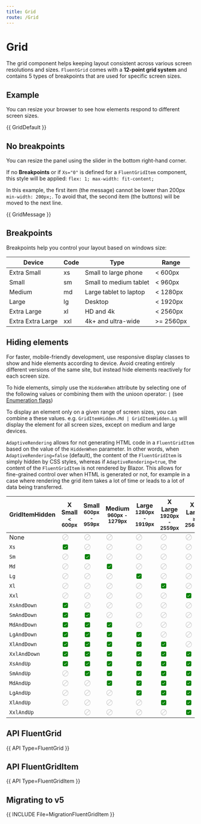 ```yaml
---
title: Grid
route: /Grid
---
```


# Grid

The grid component helps keeping layout consistent across various screen resolutions and sizes.
`FluentGrid` comes with a **12-point grid system** and contains 5 types of breakpoints that are used for specific screen sizes.

## Example

You can resize your browser to see how elements respond to different screen sizes.

{{ GridDefault }}

## No breakpoints

You can resize the panel using the slider in the bottom right-hand corner.

If no **Breakpoints** or if `Xs="0"` is defined for a `FluentGridItem` component,
this style will be applied: `flex: 1; max-width: fit-content;`

In this example, the first item (the message) cannot be lower than 200px `min-width: 200px;`.
To avoid that, the second item (the buttons) will be moved to the next line.

{{ GridMessage }}

## Breakpoints

Breakpoints help you control your layout based on windows size:

| Device            | Code | Type                   | Range     |
|-------------------|------|------------------------|-----------|
| Extra Small       | xs   | Small to large phone   | < 600px   |
| Small             | sm   | Small to medium tablet | < 960px   |
| Medium            | md   | Large tablet to laptop | < 1280px  |
| Large             | lg   | Desktop                | < 1920px  |
| Extra Large       | xl   | HD and 4k              | < 2560px  |
| Extra Extra Large | xxl  | 4k+ and ultra-wide     | >= 2560px |

## Hiding elements

For faster, mobile-friendly development, use responsive display classes to show and hide elements according to device.
Avoid creating entirely different versions of the same site, but instead hide elements reactively for each screen size.

To hide elements, simply use the `HiddenWhen` attribute by selecting one of the following values or combining
them with the unioon operator: `|` (see [Enumeration flags](https://learn.microsoft.com/en-us/dotnet/api/system.flagsattribute))

To display an element only on a given range of screen sizes, you can combine a these values.
e.g. `GridItemHidden.Md | GridItemHidden.Lg` will display the element for all screen sizes,
except on medium and large devices.

`AdaptiveRendering` allows for not generating HTML code in a `FluentGridItem` based on the value of the `HiddenWhen` parameter.
In other words, when `AdaptiveRendering=false` (default), the content of the `FluentGridItem` is simply hidden by CSS styles,
whereas if `AdaptiveRendering=true`, the content of the `FluentGridItem` is not rendered by Blazor.
This allows for fine-grained control over when HTML is generated or not, for example in a case where rendering
the grid item takes a lot of time or leads to a lot of data being transferred.


<div class="grid-item-hidden">

|GridItemHidden|X Small<br/><sup>< 600px</sup>|Small<br/><sup>600px - 959px</sup>|Medium<br/><sup>960px - 1279px</sup>|Large<br/><sup>1280px - 1919px</sup>|X Large<br/><sup>1920px - 2559px</sup>|XX Large<br/><sup>≥ 2560px</sup>|
|--------------|-----------------|-----------------|-----------------|-----------------|-----------------|-----------------|
| None         | <div />         | <div />         | <div />         | <div />         | <div />         | <div />         |
| `Xs`         | <div checked /> | <div />         | <div />         | <div />         | <div />         | <div />         |
| `Sm`         | <div />         | <div checked /> | <div />         | <div />         | <div />         | <div />         |
| `Md`         | <div />         | <div />         | <div checked /> | <div />         | <div />         | <div />         |
| `Lg`         | <div />         | <div />         | <div />         | <div checked /> | <div />         | <div />         |
| `Xl`         | <div />         | <div />         | <div />         | <div />         | <div checked /> | <div />         |
| `Xxl`        | <div />         | <div />         | <div />         | <div />         | <div />         | <div checked /> |
| `XsAndDown`  | <div checked /> | <div />         | <div />         | <div />         | <div />         | <div />         |
| `SmAndDown`  | <div checked /> | <div checked /> | <div />         | <div />         | <div />         | <div />         |
| `MdAndDown`  | <div checked /> | <div checked /> | <div checked /> | <div />         | <div />         | <div />         |
| `LgAndDown`  | <div checked /> | <div checked /> | <div checked /> | <div checked /> | <div />         | <div />         |
| `XlAndDown`  | <div checked /> | <div checked /> | <div checked /> | <div checked /> | <div checked /> | <div />         |
| `XxlAndDown` | <div checked /> | <div checked /> | <div checked /> | <div checked /> | <div checked /> | <div checked /> |
| `XsAndUp`    | <div checked /> | <div checked /> | <div checked /> | <div checked /> | <div checked /> | <div checked /> |
| `SmAndUp`    | <div />         | <div checked /> | <div checked /> | <div checked /> | <div checked /> | <div checked /> |
| `MdAndUp`    | <div />         | <div />         | <div checked /> | <div checked /> | <div checked /> | <div checked /> |
| `LgAndUp`    | <div />         | <div />         | <div />         | <div checked /> | <div checked /> | <div checked /> |
| `XlAndUp`    | <div />         | <div />         | <div />         | <div />         | <div checked /> | <div checked /> |
| `XxlAndUp`   |                 | <div />         | <div />         | <div />         | <div />         | <div checked /> |

</div>

## API FluentGrid

{{ API Type=FluentGrid }}

## API FluentGridItem

{{ API Type=FluentGridItem }}


<style>
  .grid-item-hidden th:not(:first-child) {
    text-align: center !important;
  }

  .grid-item-hidden td:not(:first-child) {
    text-align: center !important;
  }

  .grid-item-hidden div:not([checked]) {
    position: relative;
    width: 20px;
    height: 20px;
  }

  .grid-item-hidden div:not([checked])::before {
    content: '';
    position: absolute;
    top: 0;
    left: 0;
    width: 100%;
    height: 100%;
    background: url('data:image/svg+xml;utf8,<svg xmlns="http://www.w3.org/2000/svg" style="width: 20px; fill: silver;" focusable="false" viewBox="0 0 20 20" aria-hidden="true"><path d="M18 10a8 8 0 1 1-16 0 8 8 0 0 1 16 0Zm-1 0c0-1.75-.64-3.36-1.7-4.58l-9.88 9.87A7 7 0 0 0 17 10ZM4.7 14.58l9.88-9.87a7 7 0 0 0-9.87 9.87Z"></path></svg>') no-repeat center center;
    background-size: contain;
  }

  .grid-item-hidden div[checked] {
    position: relative;
    width: 20px;
    height: 20px;
  }

  .grid-item-hidden div[checked]::before {
    content: '';
    position: absolute;
    top: 0;
    left: 0;
    width: 100%;
    height: 100%;
    background: url('data:image/svg+xml;utf8,<svg xmlns="http://www.w3.org/2000/svg" style="width: 20px; fill: green;" focusable="false" viewBox="0 0 20 20" aria-hidden="true"><path d="M6 3a3 3 0 0 0-3 3v8a3 3 0 0 0 3 3h8a3 3 0 0 0 3-3V6a3 3 0 0 0-3-3H6Zm7.85 4.85-5 5a.5.5 0 0 1-.7 0l-2-2a.5.5 0 0 1 .7-.7l1.65 1.64 4.65-4.64a.5.5 0 0 1 .7.7Z"></path></svg>') no-repeat center center;
    background-size: contain;
  }
</style>

## Migrating to v5

{{ INCLUDE File=MigrationFluentGridItem }}
